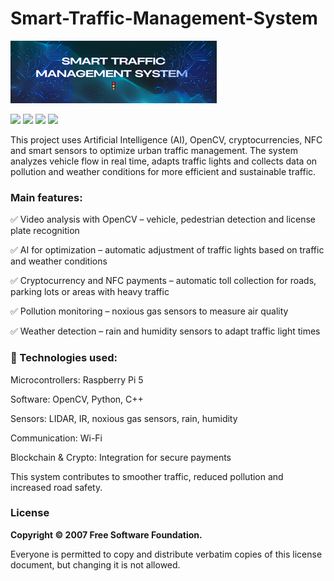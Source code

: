 # Smart-Traffic-Management-System
![.](banner&Co.png)

![](https://img.shields.io/badge/RaspberryPI-8A2BE2) ![](https://img.shields.io/badge/C-FFDD33) ![](https://img.shields.io/badge/React-F1)
![](https://img.shields.io/badge/Python-C3F) 

This project uses Artificial Intelligence (AI), OpenCV, cryptocurrencies, NFC and smart sensors to optimize urban traffic management. The system analyzes vehicle flow in real time, adapts traffic lights and collects data on pollution and weather conditions for more efficient and sustainable traffic.

### Main features:

✅ Video analysis with OpenCV – vehicle, pedestrian detection and license plate recognition

✅ AI for optimization – automatic adjustment of traffic lights based on traffic and weather conditions

✅ Cryptocurrency and NFC payments – automatic toll collection for roads, parking lots or areas with heavy traffic

✅ Pollution monitoring – noxious gas sensors to measure air quality

✅ Weather detection – rain and humidity sensors to adapt traffic light times

### 🔧 Technologies used:

Microcontrollers: Raspberry Pi 5

Software: OpenCV, Python, C++

Sensors: LIDAR, IR, noxious gas sensors, rain, humidity

Communication: Wi-Fi

Blockchain & Crypto: Integration for secure payments

This system contributes to smoother traffic, reduced pollution and increased road safety.
### License
**Copyright © 2007 Free Software Foundation.**

Everyone is permitted to copy and distribute verbatim copies of this license document, but changing it is not allowed.

